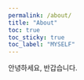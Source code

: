 ```yaml
---
permalink: /about/
title: "About"
toc: true
toc_sticky: true
toc_label: "MYSELF"
---
```


안녕하세요, 반갑습니다.
